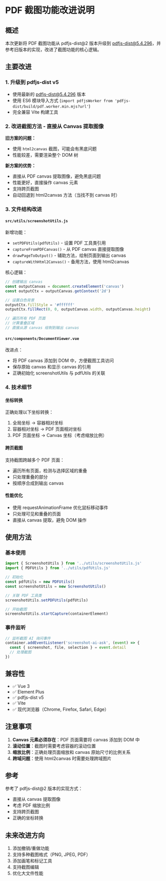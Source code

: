 # PDF 截图功能改进说明

## 概述

本次更新将 PDF 截图功能从 pdfjs-dist@2 版本升级到 pdfjs-dist@5.4.296，并参考旧版本的实现，改进了截图功能的核心逻辑。

## 主要改进

### 1. 升级到 pdfjs-dist v5

- 使用最新的 pdfjs-dist@5.4.296 版本
- 使用 ES6 模块导入方式 (`import pdfjsWorker from 'pdfjs-dist/build/pdf.worker.min.mjs?url'`)
- 完全兼容 Vite 构建工具

### 2. 改进截图方法 - 直接从 Canvas 提取图像

**旧方案的问题：**
- 使用 `html2canvas` 截图，可能会有黑底问题
- 性能较差，需要渲染整个 DOM 树

**新方案的优势：**
- 直接从 PDF canvas 提取图像，避免黑底问题
- 性能更好，直接操作 canvas 元素
- 支持跨页截图
- 自动回退到 html2canvas 方法（当找不到 canvas 时）

### 3. 文件结构改进

#### `src/utils/screenshotUtils.js`

新增功能：
- `setPDFUtils(pdfUtils)` - 设置 PDF 工具类引用
- `captureFromPDFCanvas()` - 从 PDF canvas 直接提取图像
- `drawPageToOutput()` - 辅助方法，绘制页面到输出 canvas
- `captureWithHtml2Canvas()` - 备用方法，使用 html2canvas

核心逻辑：
```javascript
// 创建输出 canvas
const outputCanvas = document.createElement('canvas')
const outputCtx = outputCanvas.getContext('2d')

// 设置白色背景
outputCtx.fillStyle = '#ffffff'
outputCtx.fillRect(0, 0, outputCanvas.width, outputCanvas.height)

// 遍历所有 PDF 页面
// 计算重叠区域
// 直接从源 canvas 绘制到输出 canvas
```

#### `src/components/DocumentViewer.vue`

改进点：
- 将 PDF canvas 添加到 DOM 中，方便截图工具访问
- 保存原始 canvas 和显示 canvas 的引用
- 正确初始化 screenshotUtils 与 pdfUtils 的关联

### 4. 技术细节

#### 坐标转换

正确处理以下坐标转换：
1. 全局坐标 → 容器相对坐标
2. 容器相对坐标 → PDF 页面相对坐标
3. PDF 页面坐标 → Canvas 坐标（考虑缩放比例）

#### 跨页截图

支持截图跨越多个 PDF 页面：
- 遍历所有页面，检测与选择区域的重叠
- 只处理重叠的部分
- 按顺序合成到输出 canvas

#### 性能优化

- 使用 requestAnimationFrame 优化鼠标移动事件
- 只处理可见和重叠的页面
- 直接从 canvas 提取，避免 DOM 操作

## 使用方法

### 基本使用

```javascript
import { ScreenshotUtils } from '../utils/screenshotUtils.js'
import { PDFUtils } from '../utils/pdfUtils.js'

// 初始化
const pdfUtils = new PDFUtils()
const screenshotUtils = new ScreenshotUtils()

// 关联 PDF 工具类
screenshotUtils.setPDFUtils(pdfUtils)

// 开始截图
screenshotUtils.startCapture(containerElement)
```

### 事件监听

```javascript
// 监听截图 AI 询问事件
container.addEventListener('screenshot-ai-ask', (event) => {
  const { screenshot, file, selection } = event.detail
  // 处理截图
})
```

## 兼容性

- ✅ Vue 3
- ✅ Element Plus
- ✅ pdfjs-dist v5
- ✅ Vite
- ✅ 现代浏览器（Chrome, Firefox, Safari, Edge）

## 注意事项

1. **Canvas 元素必须存在**：PDF 页面需要将 canvas 添加到 DOM 中
2. **滚动位置**：截图时需要考虑容器的滚动位置
3. **缩放比例**：正确处理页面缩放和 canvas 原始尺寸的比例关系
4. **跨域问题**：使用 html2canvas 时需要处理跨域图片

## 参考

参考了 pdfjs-dist@2 版本的实现方式：
- 直接从 canvas 提取图像
- 考虑 PDF 缩放比例
- 支持跨页截图
- 正确的坐标转换

## 未来改进方向

1. 添加撤销/重做功能
2. 支持多种截图格式（PNG, JPEG, PDF）
3. 添加画笔和标记工具
4. 支持截图编辑
5. 优化大文件性能

